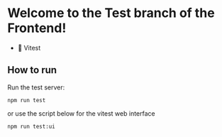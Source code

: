 # Welcome to the Test branch of the Frontend!

- 📖 Vitest

## How to run

Run the test server:

```shellscript
npm run test
```
or use the script below for the vitest web interface
```shellscript
npm run test:ui
```
